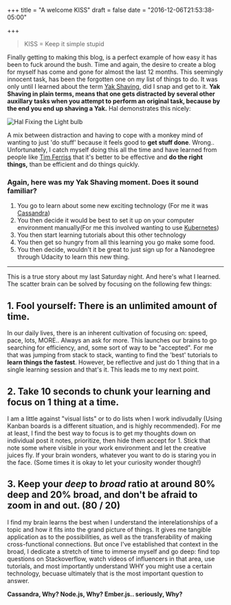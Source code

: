 +++
title = "A welcome KISS"
draft = false
date = "2016-12-06T21:53:38-05:00"

+++

>KISS = Keep it simple stupid

Finally getting to making this blog, is a perfect example of how easy it has been to fuck around the bush. Time and again, the desire to create a blog for myself has come and gone for almost the last 12 months. This seemingly innocent task, has been the forgotten one on my list of things to do. It was only until I learned about the term [Yak Shaving](http://www.catb.org/~esr/jargon/html/Y/yak-shaving.html), did I snap and get to it. **Yak Shaving in plain terms, means that one gets distracted by several other auxillary tasks when you attempt to perform an original task, because by the end you end up shaving a Yak.** Hal demonstrates this nicely:

![Hal Fixing the Light bulb](http://i.imgur.com/t0XHtgJ.gif)

A mix between distraction and having to cope with a monkey mind of wanting to just 'do stuff' because it feels good to **get stuff done**. Wrong.. Unfortunately, I catch myself doing this all the time and have learned from people like [Tim Ferriss](http://fourhourworkweek.com/blog/) that it's better to be effective and **do the right things,** than be efficient and do things quickly.

### Again, here was my Yak Shaving moment. Does it sound familiar?

1. You go to learn about some new exciting technology (For me it was [Cassandra](http://academy.datastax.com/courses/ds201-foundations-apache-cassandra/))
2. You then decide it would be best to set it up on your computer environment manually(For me this involved wanting to use [Kubernetes](kubernetes.io))
3. You then start learning tutorials about this other technology
4. You then get so hungry from all this learning you go make some food.
5. You then decide, wouldn't it be great to just sign up for a Nanodegree through Udacity to learn this new thing.

***

This is a true story about my last Saturday night. And here's what I learned. The scatter brain can be solved by focusing on the following few things:

## 1. Fool yourself: There is an unlimited amount of time.
In our daily lives, there is an inherent cultivation of focusing on: speed, pace, lots, MORE.. Always an ask for more. This launches our brains to go searching for efficiency, and, some sort of way to be "accepted". For me that was jumping from stack to stack, wanting to find the 'best' tutorials to __learn things the fastest__. However, be reflective and just do 1 thing that in a single learning session and that's it. This leads me to my next point.

## 2. Take 10 seconds to chunk your learning and focus on 1 thing at a time.
I am a little against "visual lists" or to do lists when I work indivudally (Using Kanban boards is a different situation, and is highly recommended). For me at least, I find the best way to focus is to get my thoughts down on individual post it notes, prioritize, then hide them accept for 1. Stick that note some where visible in your work environment and let the creative juices fly. If your brain wonders, whatever you want to do is staring you in the face. (Some times it is okay to let your curiosity wonder though!)


## 3. Keep your **_deep_** to _broad_ ratio at around 80% deep and 20% broad, and don't be afraid to zoom in and out. (80 / 20)
I find my brain learns the best when I understand the interelationships of a topic and how it fits into the grand picture of things. It gives me tangible application as to the possibilities, as well as the transferability of making cross-functional connections. But once I've established that context in the broad, I dedicate a stretch of time to immerse myself and go deep: find top questions on Stackoverflow, watch videos of influencers in that area, use tutorials, and most importantly understand WHY you might use a certain technology, becuase ultimately that is the most important question to answer. 

**Cassandra, Why? Node.js, Why? Ember.js.. seriously, Why?**

